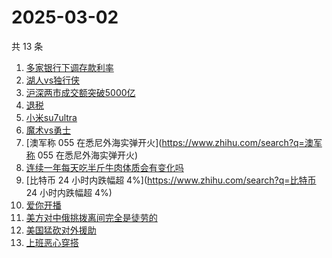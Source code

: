 # 2025-03-02

共 13 条

<!-- BEGIN ZHIHUSEARCH -->
<!-- 最后更新时间 Sun Mar 02 2025 13:01:15 GMT+0800 (China Standard Time) -->
1. [多家银行下调存款利率](https://www.zhihu.com/search?q=多家银行下调存款利率)
1. [湖人vs独行侠](https://www.zhihu.com/search?q=湖人vs独行侠)
1. [沪深两市成交额突破5000亿](https://www.zhihu.com/search?q=沪深两市成交额突破5000亿)
1. [退税](https://www.zhihu.com/search?q=退税)
1. [小米su7ultra](https://www.zhihu.com/search?q=小米su7ultra)
1. [魔术vs勇士](https://www.zhihu.com/search?q=魔术vs勇士)
1. [澳军称 055 在悉尼外海实弹开火](https://www.zhihu.com/search?q=澳军称 055 在悉尼外海实弹开火)
1. [连续一年每天吃半斤牛肉体质会有变化吗](https://www.zhihu.com/search?q=连续一年每天吃半斤牛肉体质会有变化吗)
1. [比特币 24 小时内跌幅超 4%](https://www.zhihu.com/search?q=比特币 24 小时内跌幅超 4%)
1. [爱你开播](https://www.zhihu.com/search?q=爱你开播)
1. [美方对中俄挑拨离间完全是徒劳的](https://www.zhihu.com/search?q=美方对中俄挑拨离间完全是徒劳的)
1. [美国猛砍对外援助](https://www.zhihu.com/search?q=美国猛砍对外援助)
1. [上班恶心穿搭](https://www.zhihu.com/search?q=上班恶心穿搭)
<!-- END ZHIHUSEARCH -->
